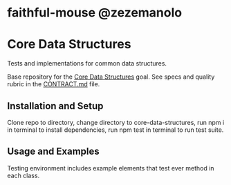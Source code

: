 # faithful-mouse @zezemanolo
# Core Data Structures

Tests and implementations for common data structures.

Base repository for the [Core Data Structures](https://github.com/GuildCrafts/web-development-js/issues/128) goal. See specs and quality rubric in the [CONTRACT.md](./CONTRACT.md) file.

## Installation and Setup

Clone repo to directory, change directory to core-data-structures, run npm i in terminal to install dependencies, run npm test in terminal to run test suite.

## Usage and Examples

Testing environment includes example elements that test ever method in each class. 
